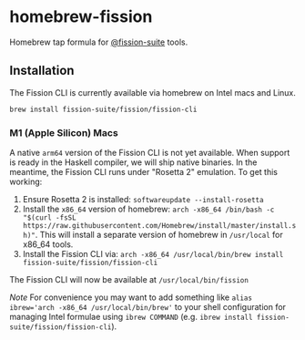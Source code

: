 # homebrew-fission

Homebrew tap formula for [@fission-suite](https://github.com/fission-suite) tools.

## Installation

The Fission CLI is currently available via homebrew on Intel macs and Linux. 

```sh
brew install fission-suite/fission/fission-cli
```

### M1 (Apple Silicon) Macs

A native `arm64` version of the Fission CLI is not yet available. When support is ready in the Haskell compiler, we will ship native binaries. In the meantime, the Fission CLI runs under "Rosetta 2" emulation. To get this working:

1. Ensure Rosetta 2 is installed: `softwareupdate --install-rosetta`
2. Install the `x86_64` version of homebrew: `arch -x86_64 /bin/bash -c "$(curl -fsSL https://raw.githubusercontent.com/Homebrew/install/master/install.sh)"`. 
   This will install a separate version of homebrew in `/usr/local` for x86_64 tools.
3. Install the Fission CLI via: `arch -x86_64 /usr/local/bin/brew install fission-suite/fission/fission-cli`

The Fission CLI will now be available at `/usr/local/bin/fission`

*Note* For convenience you may want to add something like `alias ibrew='arch -x86_64 /usr/local/bin/brew'` to your shell configuration for managing Intel formulae using `ibrew COMMAND` (e.g. `ibrew install fission-suite/fission/fission-cli`). 
